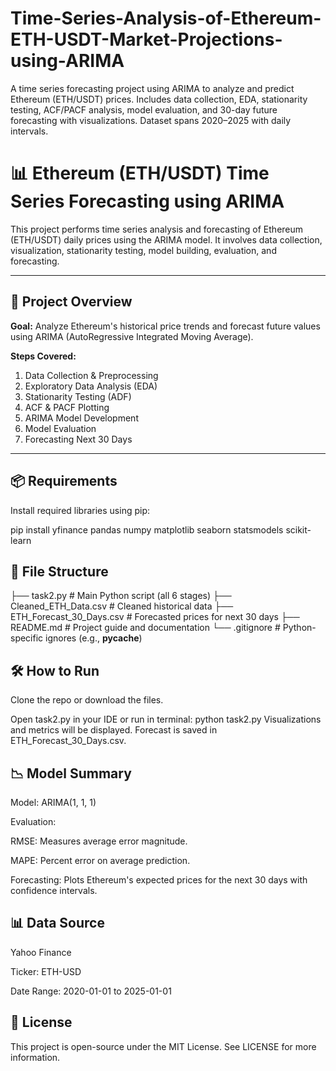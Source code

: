 # Time-Series-Analysis-of-Ethereum-ETH-USDT-Market-Projections-using-ARIMA
A time series forecasting project using ARIMA to analyze and predict Ethereum (ETH/USDT) prices. Includes data collection, EDA, stationarity testing, ACF/PACF analysis, model evaluation, and 30-day future forecasting with visualizations. Dataset spans 2020–2025 with daily intervals. 
# 📊 Ethereum (ETH/USDT) Time Series Forecasting using ARIMA

This project performs time series analysis and forecasting of Ethereum (ETH/USDT) daily prices using the ARIMA model. It involves data collection, visualization, stationarity testing, model building, evaluation, and forecasting.

---

## 🧠 Project Overview

**Goal:** Analyze Ethereum's historical price trends and forecast future values using ARIMA (AutoRegressive Integrated Moving Average).

**Steps Covered:**
1. Data Collection & Preprocessing
2. Exploratory Data Analysis (EDA)
3. Stationarity Testing (ADF)
4. ACF & PACF Plotting
5. ARIMA Model Development
6. Model Evaluation
7. Forecasting Next 30 Days

---

## 📦 Requirements

Install required libraries using pip:

pip install yfinance pandas numpy matplotlib seaborn statsmodels scikit-learn

## 📂 File Structure

├── task2.py                     # Main Python script (all 6 stages)
├── Cleaned_ETH_Data.csv         # Cleaned historical data
├── ETH_Forecast_30_Days.csv     # Forecasted prices for next 30 days
├── README.md                    # Project guide and documentation
└── .gitignore                   # Python-specific ignores (e.g., __pycache__)

## 🛠️ How to Run

Clone the repo or download the files.

Open task2.py in your IDE or run in terminal:
python task2.py
Visualizations and metrics will be displayed.
Forecast is saved in ETH_Forecast_30_Days.csv.

## 📉 Model Summary
Model: ARIMA(1, 1, 1)

Evaluation:

RMSE: Measures average error magnitude.

MAPE: Percent error on average prediction.

Forecasting: Plots Ethereum's expected prices for the next 30 days with confidence intervals.

## 📊 Data Source
Yahoo Finance

Ticker: ETH-USD

Date Range: 2020-01-01 to 2025-01-01

## 📘 License
This project is open-source under the MIT License. See LICENSE for more information.

